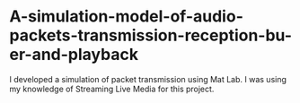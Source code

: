 # A-simulation-model-of-audio-packets-transmission-reception-bu-er-and-playback
I developed a simulation of packet transmission using Mat Lab. I was using my knowledge of Streaming Live Media for this project.
